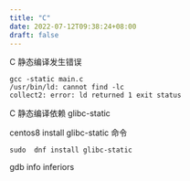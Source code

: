 ```yaml
---
title: "C"
date: 2022-07-12T09:38:24+08:00
draft: false
---
```


C 静态编译发生错误
```
gcc -static main.c
/usr/bin/ld: cannot find -lc
collect2: error: ld returned 1 exit status
```

C 静态编译依赖 glibc-static

centos8 install glibc-static 命令

```
sudo  dnf install glibc-static
```
gdb
info inferiors

